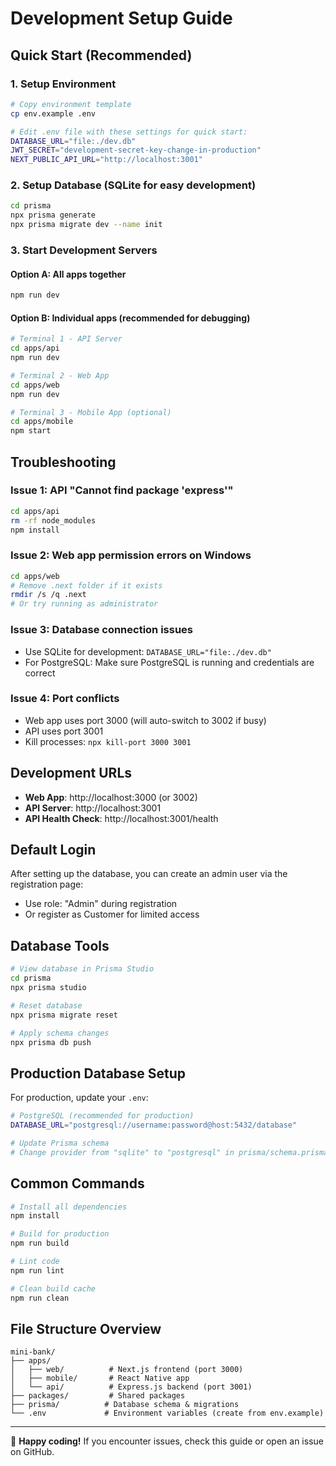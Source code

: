 # Development Setup Guide

## Quick Start (Recommended)

### 1. Setup Environment
```bash
# Copy environment template
cp env.example .env

# Edit .env file with these settings for quick start:
DATABASE_URL="file:./dev.db"
JWT_SECRET="development-secret-key-change-in-production"
NEXT_PUBLIC_API_URL="http://localhost:3001"
```

### 2. Setup Database (SQLite for easy development)
```bash
cd prisma
npx prisma generate
npx prisma migrate dev --name init
```

### 3. Start Development Servers

#### Option A: All apps together
```bash
npm run dev
```

#### Option B: Individual apps (recommended for debugging)
```bash
# Terminal 1 - API Server
cd apps/api
npm run dev

# Terminal 2 - Web App
cd apps/web  
npm run dev

# Terminal 3 - Mobile App (optional)
cd apps/mobile
npm start
```

## Troubleshooting

### Issue 1: API "Cannot find package 'express'"
```bash
cd apps/api
rm -rf node_modules
npm install
```

### Issue 2: Web app permission errors on Windows
```bash
cd apps/web
# Remove .next folder if it exists
rmdir /s /q .next
# Or try running as administrator
```

### Issue 3: Database connection issues
- Use SQLite for development: `DATABASE_URL="file:./dev.db"`
- For PostgreSQL: Make sure PostgreSQL is running and credentials are correct

### Issue 4: Port conflicts
- Web app uses port 3000 (will auto-switch to 3002 if busy)
- API uses port 3001
- Kill processes: `npx kill-port 3000 3001`

## Development URLs

- **Web App**: http://localhost:3000 (or 3002)
- **API Server**: http://localhost:3001
- **API Health Check**: http://localhost:3001/health

## Default Login

After setting up the database, you can create an admin user via the registration page:
- Use role: "Admin" during registration
- Or register as Customer for limited access

## Database Tools

```bash
# View database in Prisma Studio
cd prisma
npx prisma studio

# Reset database
npx prisma migrate reset

# Apply schema changes
npx prisma db push
```

## Production Database Setup

For production, update your `.env`:
```bash
# PostgreSQL (recommended for production)
DATABASE_URL="postgresql://username:password@host:5432/database"

# Update Prisma schema
# Change provider from "sqlite" to "postgresql" in prisma/schema.prisma
```

## Common Commands

```bash
# Install all dependencies
npm install

# Build for production
npm run build

# Lint code
npm run lint

# Clean build cache
npm run clean
```

## File Structure Overview

```
mini-bank/
├── apps/
│   ├── web/          # Next.js frontend (port 3000)
│   ├── mobile/       # React Native app
│   └── api/          # Express.js backend (port 3001)
├── packages/         # Shared packages
├── prisma/          # Database schema & migrations
└── .env             # Environment variables (create from env.example)
```

---

🎉 **Happy coding!** If you encounter issues, check this guide or open an issue on GitHub.
